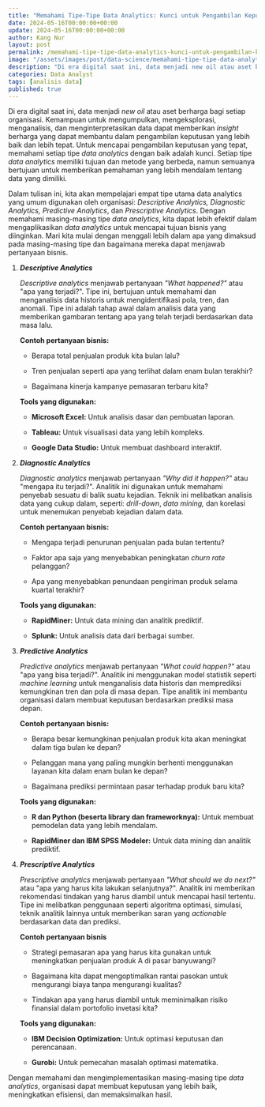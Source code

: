 ```yaml
---
title: "Memahami Tipe-Tipe Data Analytics: Kunci untuk Pengambilan Keputusan yang Lebih Baik"
date: 2024-05-16T00:00:00+00:00
update: 2024-05-16T00:00:00+00:00
author: Kang Nur
layout: post
permalink: /memahami-tipe-tipe-data-analytics-kunci-untuk-pengambilan-keputusan-yang-lebih-baik/
image: "/assets/images/post/data-science/memahami-tipe-tipe-data-analytics-kunci-untuk-pengambilan-keputusan-yang-lebih-baik/gambar0.png"
description: "Di era digital saat ini, data menjadi new oil atau aset berharga bagi setiap organisasi."
categories: Data Analyst
tags: [analisis data]
published: true
---
```


<p>Di era digital saat ini, data menjadi <em>new oil</em> atau aset berharga bagi setiap organisasi. Kemampuan untuk mengumpulkan, mengeksplorasi, menganalisis, dan menginterpretasikan data dapat memberikan <em>insight</em> berharga yang dapat membantu dalam pengambilan keputusan yang lebih baik dan lebih tepat. Untuk mencapai pengambilan keputusan yang tepat, memahami setiap tipe <em>data analytics</em> dengan baik adalah kunci. Setiap tipe <em>data analytics</em> memiliki tujuan dan metode yang berbeda, namun semuanya bertujuan untuk memberikan pemahaman yang lebih mendalam tentang data yang dimiliki.</p>
<p>Dalam tulisan ini, kita akan mempelajari empat tipe utama data analytics yang umum digunakan oleh organisasi: <em>Descriptive Analytics, Diagnostic Analytics, Predictive Analytics</em>, dan <em>Prescriptive Analytics</em>. Dengan memahami masing-masing tipe <em>data analytics</em>, kita dapat lebih efektif dalam mengaplikasikan <em>data analytics</em> untuk mencapai tujuan bisnis yang diinginkan. Mari kita mulai dengan menggali lebih dalam apa yang dimaksud pada masing-masing tipe dan bagaimana mereka dapat menjawab pertanyaan bisnis.</p>
<ol>
<li><p><strong><em>Descriptive Analytics</em></strong></p>
<p><em>Descriptive analytics</em> menjawab pertanyaan <em>"What happened?"</em> atau "apa yang terjadi?". Tipe ini, bertujuan untuk memahami dan menganalisis data historis untuk mengidentifikasi pola, tren, dan anomali. Tipe ini adalah tahap awal dalam analisis data yang memberikan gambaran tentang apa yang telah terjadi berdasarkan data masa lalu.</p>
<p><strong>Contoh pertanyaan bisnis:</strong></p>
<ul>
<li><p>Berapa total penjualan produk kita bulan lalu?</p>
</li>
<li><p>Tren penjualan seperti apa yang terlihat dalam enam bulan terakhir?</p>
</li>
<li><p>Bagaimana kinerja kampanye pemasaran terbaru kita?</p>
</li>
</ul>
</li>
<p>  <strong>Tools yang digunakan:</strong></p>
<ul>
<li><p><strong>Microsoft Excel:</strong> Untuk analisis dasar dan pembuatan laporan.</p>
</li>
<li><p><strong>Tableau:</strong> Untuk visualisasi data yang lebih kompleks.</p>
</li>
<li><p><strong>Google Data Studio:</strong> Untuk membuat dashboard interaktif.</p>
</li>
</ul>
</ol>

<ol start="2">
<li><p><strong><em>Diagnostic Analytics</em></strong></p>
<p><em>Diagnostic analytics</em> menjawab pertanyaan <em>"Why did it happen?"</em> atau "mengapa itu terjadi?". Analitik ini digunakan untuk memahami penyebab sesuatu di balik suatu kejadian. Teknik ini melibatkan analisis data yang cukup dalam, seperti: <em>drill-down</em>, <em>data mining,</em> dan korelasi untuk menemukan penyebab kejadian dalam data.</p>
<p><strong>Contoh pertanyaan bisnis:</strong></p>
<ul>
<li><p>Mengapa terjadi penurunan penjualan pada bulan tertentu?</p>
</li>
<li><p>Faktor apa saja yang menyebabkan peningkatan <em>churn rate</em> pelanggan?</p>
</li>
<li><p>Apa yang menyebabkan penundaan pengiriman produk selama kuartal terakhir?</p>
</li>
</ul>
</li>
<p>  <strong>Tools yang digunakan:</strong></p>
<ul>
<li><p><strong>RapidMiner:</strong> Untuk data mining dan analitik prediktif.</p>
</li>
<li><p><strong>Splunk:</strong> Untuk analisis data dari berbagai sumber.</p>
</li>
</ul>
</ol>

<ol start="3">
<li><p><strong><em>Predictive Analytics</em></strong></p>
<p><em>Predictive analytics</em> menjawab pertanyaan <em>"What could happen?"</em> atau "apa yang bisa terjadi?". Analitik ini menggunakan model statistik seperti <em>machine learning</em> untuk menganalisis data historis dan memprediksi kemungkinan tren dan pola di masa depan. Tipe analitik ini membantu organisasi dalam membuat keputusan berdasarkan prediksi masa depan.</p>
<p><strong>Contoh pertanyaan bisnis:</strong></p>
<ul>
<li><p>Berapa besar kemungkinan penjualan produk kita akan meningkat dalam tiga bulan ke depan?</p>
</li>
<li><p>Pelanggan mana yang paling mungkin berhenti menggunakan layanan kita dalam enam bulan ke depan?</p>
</li>
<li><p>Bagaimana prediksi permintaan pasar terhadap produk baru kita?</p>
</li>
</ul>
</li>
<p>  <strong>Tools yang digunakan:</strong></p>
<ul>
<li><p><strong>R dan Python (beserta library dan frameworknya):</strong> Untuk membuat pemodelan data yang lebih mendalam.</p>
</li>
<li><p><strong>RapidMiner dan IBM SPSS Modeler:</strong> Untuk data mining dan analitik prediktif.</p>
</li>
</ul>
</ol>

<ol start="4">
<li><p><strong><em>Prescriptive Analytics</em></strong></p>
<p><em>Prescriptive analytics</em> menjawab pertanyaan <em>"What should we do next?"</em> atau "apa yang harus kita lakukan selanjutnya?". Analitik ini memberikan rekomendasi tindakan yang harus diambil untuk mencapai hasil tertentu. Tipe ini melibatkan penggunaan seperti algoritma optimasi, simulasi, teknik analitik lainnya untuk memberikan saran yang <em>actionable</em> berdasarkan data dan prediksi.</p>
<p><strong>Contoh pertanyaan bisnis</strong></p>
<ul>
<li><p>Strategi pemasaran apa yang harus kita gunakan untuk meningkatkan penjualan produk A di pasar banyuwangi?</p>
</li>
<li><p>Bagaimana kita dapat mengoptimalkan rantai pasokan untuk mengurangi biaya tanpa mengurangi kualitas?</p>
</li>
<li><p>Tindakan apa yang harus diambil untuk meminimalkan risiko finansial dalam portofolio invetasi kita?</p>
</li>
</ul>
</li>
<p>  <strong>Tools yang digunakan:</strong></p>
<ul>
<li><p><strong>IBM Decision Optimization:</strong> Untuk optimasi keputusan dan perencanaan.</p>
</li>
<li><p><strong>Gurobi:</strong> Untuk pemecahan masalah optimasi matematika.</p>
</li>
</ul>
</ol>

<p>Dengan memahami dan mengimplementasikan masing-masing tipe <em>data analytics</em>, organisasi dapat membuat keputusan yang lebih baik, meningkatkan efisiensi, dan memaksimalkan hasil.</p>
